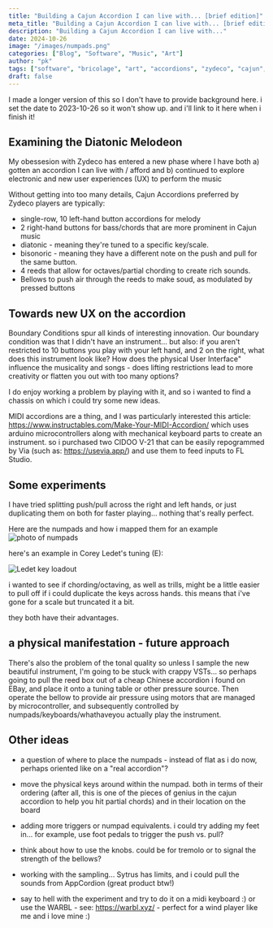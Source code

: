 ```yaml
---
title: "Building a Cajun Accordion I can live with... [brief edition]"
meta_title: "Building a Cajun Accordion I can live with... [brief edition]"
description: "Building a Cajun Accordion I can live with..."
date: 2024-10-26
image: "/images/numpads.png"
categories: ["Blog", "Software", "Music", "Art"]
author: "pk"
tags: ["software", "bricolage", "art", "accordions", "zydeco", "cajun", "instruments"]
draft: false
---
```


I made a longer version of this so I don't have to provide background here. i set the date to 2023-10-26 so it won't show up. and i'll link to it here when i finish it!

## Examining the Diatonic Melodeon

My obessesion with Zydeco has entered a new phase where I have both a) gotten an accordion I can live with / afford and b) continued to explore electronic and new user experiences (UX) to perform the music

Without getting into too many details, Cajun Accordions preferred by Zydeco players are typically: 
- single-row, 10 left-hand button accordions for melody
- 2 right-hand buttons for bass/chords that are more prominent in Cajun music
- diatonic - meaning they're tuned to a specific key/scale.
- bisonoric -  meaning they have a different note on the push and pull for the same button.
- 4 reeds that allow for octaves/partial chording to create rich sounds.
- Bellows to push air through the reeds to make soud, as modulated by pressed buttons


## Towards new UX on the accordion

Boundary Conditions spur all kinds of interesting innovation. Our boundary condition was that I didn't have an instrument... but also:
if you aren't restricted to 10 buttons you play with your left hand, and 2 on the right, what does this instrument look like? How does the physical User Interface" influence the musicality and songs - does lifting restrictions lead to more creativity or flatten you out with too many options?

I do enjoy working a problem by playing with it, and so i wanted to find a chassis on which i could try some new ideas.


MIDI accordions are a thing, and I was particularly interested this article:
https://www.instructables.com/Make-Your-MIDI-Accordion/
which uses arduino microcontrollers along with mechanical keyboard parts to create an instrument. so i purchased two CIDOO V-21 that can be easily repogrammed by Via (such as: https://usevia.app/) and use them to feed inputs to FL Studio. 

## Some experiments

I have tried splitting push/pull across the right and left hands, or just duplicating them on both for faster playing… nothing that's really perfect.

Here are the numpads and how i mapped them for an example
![photo of numpads](/images/numpads.png)


here's an example in Corey Ledet's tuning (E):

![Ledet key loadout](/images/key-layout-ledet.png)

i wanted to see if chording/octaving, as well as trills, might be a little easier to pull off if i could duplicate the keys across hands. this means that i've gone for a scale but truncated it a bit. 

they both have their advantages.

## a physical manifestation - future approach

There's also the problem of the tonal quality so unless I sample the new beautiful instrument, I'm going to be stuck with crappy VSTs… so perhaps going to pull the reed box out of a cheap Chinese accordion i found on EBay, and place it onto a tuning table or other pressure source. Then operate the bellow to provide air pressure using motors that are managed by microcontroller, and subsequently controlled by numpads/keyboards/whathaveyou actually play the instrument.


## Other ideas

- a question of where to place the numpads - instead of flat as i do now, perhaps oriented like on a "real accordion"?

- move the physical keys around within the numpad. both in terms of their ordering (after all, this is one of the pieces of genius in the cajun accordion to help you hit partial chords) and in their location on the board

- adding more triggers or numpad equivalents. i could try adding my feet in... for example, use foot pedals to trigger the push vs. pull?

- think about how to use the knobs. could be for tremolo or to signal the
strength of the bellows?

- working with the sampling... Sytrus has limits, and i could pull the sounds from AppCordion (great product btw!)

- say to hell with the experiment and try to do it on a midi keyboard :) or use the WARBL - see: https://warbl.xyz/ - perfect for a wind player like me and i love mine :)
